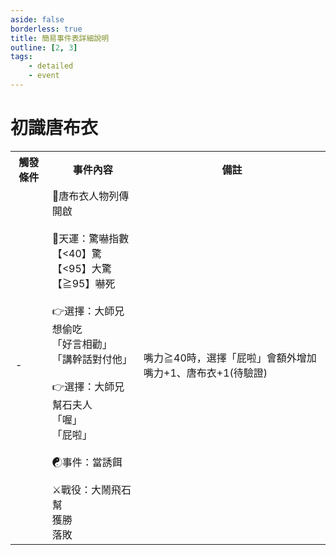 ```yaml
---
aside: false
borderless: true
title: 簡易事件表詳細說明
outline: [2, 3]
tags:
    - detailed
    - event
---
```


# 初識唐布衣

<Table class="timeline-table">
    <tr class="timeline-header">
        <th>觸發條件</th>
        <th>事件內容</th>
        <th>備註</th>
    </tr>
	<tr>
		<td>-</td>
		<td>
			📖唐布衣人物列傳開啟<br>
			<br>
			🎲天運：驚嚇指數<br>
			<span title="性情+1、👉選擇：大師兄想偷吃">【<40】驚 </span> <br>
			<span title="性情-1、唐布衣+1">【<95】大驚 </span> <br>
			<span title="生死簿7「屁力焦蛙」">【≧95】嚇死 </span> <br>
			<br>
			👉選擇：大師兄想偷吃 <br>
			<span title="道德+1、修養+1、廚藝+1">「好言相勸」</span> <br>
			<span title="道德-1、嘴力+2、唐布衣+2">「講幹話對付他」</span>  <br>
			<br>
			👉選擇：大師兄幫石夫人 <br>
			<span title="處世-1">「喔」 </span> <br>
			<span title="修養-1、處世+1、唐布衣+1">「屁啦」 </span> <br>
			<br>
			<span title="性情-1、心相-15">☯事件：當誘餌</span> <br>
			<br>
			⚔️戰役：大鬧飛石幫<br>
			<span title="秘笈《擲石問天》">獲勝 </span> <br>
			<span title="秘笈《擲石問天》">落敗 </span> <br>
		</td>
		<td>嘴力≧40時，選擇「屁啦」會額外增加嘴力+1、唐布衣+1(待驗證)</td>
	</tr>
</table>






